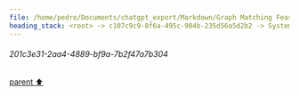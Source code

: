 ```yaml
---
file: /home/pedro/Documents/chatgpt_export/Markdown/Graph Matching Feasibility Explanation.md
heading_stack: <root> -> c107c9c9-8f6a-495c-904b-235d56a5d2b2 -> System -> 201c3e31-2aa4-4889-bf9a-7b2f47a7b304
---
```

###### 201c3e31-2aa4-4889-bf9a-7b2f47a7b304
[parent ⬆️](#c107c9c9-8f6a-495c-904b-235d56a5d2b2)
